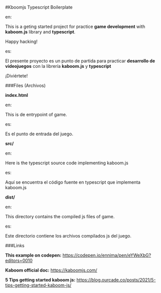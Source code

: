 #Kboomjs Typescript Boilerplate

en:

This is a geting started project for practice
**game development** with **kaboom.js** library and **typescript**.

Happy hacking!


es:

El presente proyecto es un punto de partida para
practicar **desarrollo de videojuegos** con la librería
**kaboom.js** y **typescript**

¡Diviértete!


###Files (Archivos)

**index.html**

en:

This is de entrypoint of game.

es:

Es el punto de entrada del juego.

**src/**

en:

Here is the typescript source code implementing
kaboom.js

es:

Aquí se encuentra el código fuente en typescript que implementa
kaboom.js


**dist/**

en: 

This directory contains the compiled js files of game.

es: 

Este directorio contiene los archivos compilados js del juego.


###Links

**This example on codepen:**
https://codepen.io/ennima/pen/eYWeXbG?editors=0010

**Kaboom official doc:** 
https://kaboomjs.com/

**5 Tips getting started kaboom js:**
https://blog.ourcade.co/posts/2021/5-tips-getting-started-kaboom-js/
